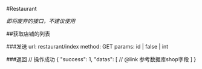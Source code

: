 #Restaurant

*即将废弃的接口，不建议使用*

##获取店铺的列表

###发送
	url: restaurant/index
	method: GET
	params:
		id | false | int

###返回
	// 操作成功
	{
		"success": 1,
		"datas": [
			// @link 参考数据库shop字段
		]
	}